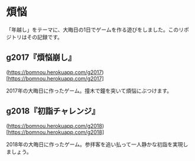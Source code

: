 # 煩悩
「年越し」をテーマに、大晦日の1日でゲームを作る遊びをしました。このリポジトリはその記録です。

## g2017『煩悩崩し』
(https://bomnou.herokuapp.com/g2017)[https://bomnou.herokuapp.com/g2017]

2017年の大晦日に作ったゲーム。撞木で鐘を突いて煩悩にぶつけます。

## g2018『初詣チャレンジ』
(https://bomnou.herokuapp.com/g2018)[https://bomnou.herokuapp.com/g2018]

2018年の大晦日に作ったゲーム。参拝客を追い払って一人静かな初詣を実現しましょう。
